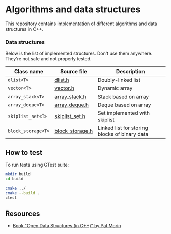 
# Algorithms and data structures

This repository contains implementation of different algorithms and data structures in C++.

### Data structures

Below is the list of implemented structures. Don't use them anywhere. They're not safe and not properly tested.

| Class name | Source file  | Description |
| --- | --- | --- |
| `dlist<T>` | [dlist.h](source/dlist.h) | Doubly-linked list |
| `vector<T>` | [vector.h](source/vector.h) | Dynamic array |
| `array_stack<T>` | [array_stack.h](source/array_stack.h) | Stack based on array |
| `array_deque<T>` | [array_deque.h](source/array_deque.h) | Deque based on array |
| `skiplist_set<T>` | [skiplist_set.h](source/skiplist_set.h) | Set implemented with skiplist |
| `block_storage<T>` | [block_storage.h](source/block_storage.h) | Linked list for storing blocks of binary data |

## How to test

To run tests using GTest suite:
```sh
mkdir build
cd build

cmake ../
cmake --build .
ctest
```

## Resources

 * [Book "Open Data Structures (in C++)" by Pat Morin](https://opendatastructures.org/ods-cpp.pdf)

